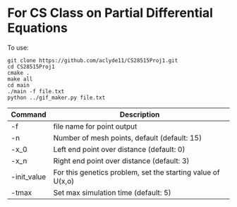 # For CS Class on Partial Differential Equations


To use:
```
git clone https://github.com/aclyde11/CS28515Proj1.git
cd CS28515Proj1
cmake .
make all
cd main
./main -f file.txt
python ../gif_maker.py file.txt
```

| Command | Description |
| --- | --- |
| -f | file name for point output |
| -n | Number of mesh points, default (default: 15) |
| -x_0 | Left end point over distance (default: 0) |
| -x_n | Right end point over distance (default: 3) |
| -init_value | For this genetics problem, set the starting value of U(x,o) |
| -tmax | Set max simulation time (default: 5) |
